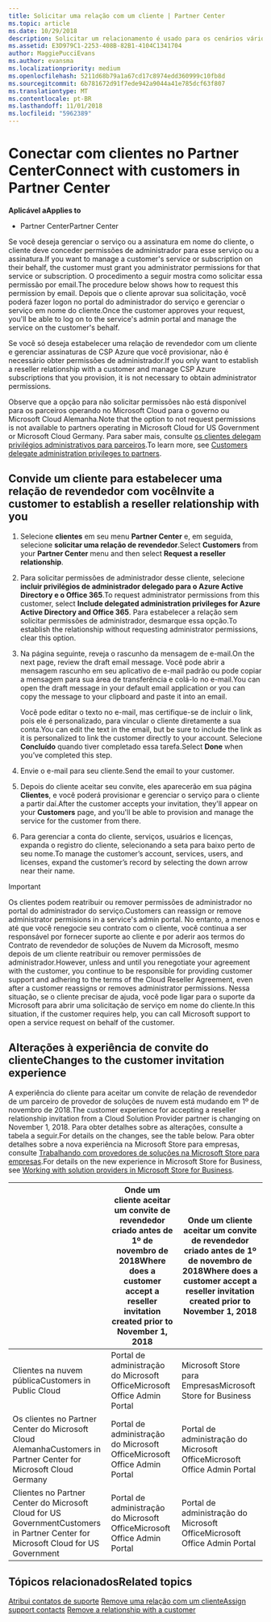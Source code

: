```yaml
---
title: Solicitar uma relação com um cliente | Partner Center
ms.topic: article
ms.date: 10/29/2018
description: Solicitar um relacionamento é usado para os cenários vários parceiros e vários canais. Também será útil se um cliente remover seus privilégios de administrador e você precisar restaurá-los para fornecer provisionamento ou suporte.
ms.assetid: E3D979C1-2253-408B-82B1-4104C1341704
author: MaggiePucciEvans
ms.author: evansma
ms.localizationpriority: medium
ms.openlocfilehash: 5211d68b79a1a67cd17c8974edd360999c10fb8d
ms.sourcegitcommit: 6b781672d91f7ede942a9044a41e785dcf63f807
ms.translationtype: MT
ms.contentlocale: pt-BR
ms.lasthandoff: 11/01/2018
ms.locfileid: "5962389"
---
```

# <a name="connect-with-customers-in-partner-center"></a><span data-ttu-id="de306-104">Conectar com clientes no Partner Center</span><span class="sxs-lookup"><span data-stu-id="de306-104">Connect with customers in Partner Center</span></span>

**<span data-ttu-id="de306-105">Aplicável a</span><span class="sxs-lookup"><span data-stu-id="de306-105">Applies to</span></span>**

-  <span data-ttu-id="de306-106">Partner Center</span><span class="sxs-lookup"><span data-stu-id="de306-106">Partner Center</span></span>

<span data-ttu-id="de306-107">Se você deseja gerenciar o serviço ou a assinatura em nome do cliente, o cliente deve conceder permissões de administrador para esse serviço ou a assinatura.</span><span class="sxs-lookup"><span data-stu-id="de306-107">If you want to manage a customer's service or subscription on their behalf, the customer must grant you administrator permissions for that service or subscription.</span></span> <span data-ttu-id="de306-108">O procedimento a seguir mostra como solicitar essa permissão por email.</span><span class="sxs-lookup"><span data-stu-id="de306-108">The procedure below shows how to request this permission by email.</span></span> <span data-ttu-id="de306-109">Depois que o cliente aprovar sua solicitação, você poderá fazer logon no portal do administrador do serviço e gerenciar o serviço em nome do cliente.</span><span class="sxs-lookup"><span data-stu-id="de306-109">Once the customer approves your request, you'll be able to log on to the service's admin portal and manage the service on the customer's behalf.</span></span> 

<span data-ttu-id="de306-110">Se você só deseja estabelecer uma relação de revendedor com um cliente e gerenciar assinaturas de CSP Azure que você provisionar, não é necessário obter permissões de administrador.</span><span class="sxs-lookup"><span data-stu-id="de306-110">If you only want to establish a reseller relationship with a customer and manage CSP Azure subscriptions that you provision, it is not necessary to obtain administrator permissions.</span></span>

<span data-ttu-id="de306-111">Observe que a opção para não solicitar permissões não está disponível para os parceiros operando no Microsoft Cloud para o governo ou Microsoft Cloud Alemanha.</span><span class="sxs-lookup"><span data-stu-id="de306-111">Note that the option to not request permissions is not available to partners operating in Microsoft Cloud for US Government or Microsoft Cloud Germany.</span></span> <span data-ttu-id="de306-112">Para saber mais, consulte [os clientes delegam privilégios administrativos para parceiros](https://docs.microsoft.com/en-us/partner-center/customers_revoke_admin_privileges).</span><span class="sxs-lookup"><span data-stu-id="de306-112">To learn more, see [Customers delegate administration privileges to partners](https://docs.microsoft.com/en-us/partner-center/customers_revoke_admin_privileges).</span></span>


## <a name="invite-a-customer-to-establish-a-reseller-relationship-with-you"></a><span data-ttu-id="de306-113">Convide um cliente para estabelecer uma relação de revendedor com você</span><span class="sxs-lookup"><span data-stu-id="de306-113">Invite a customer to establish a reseller relationship with you</span></span>

1.  <span data-ttu-id="de306-114">Selecione **clientes** em seu menu **Partner Center** e, em seguida, selecione **solicitar uma relação de revendedor**.</span><span class="sxs-lookup"><span data-stu-id="de306-114">Select **Customers** from your **Partner Center** menu and then select **Request a reseller relationship**.</span></span>

2.  <span data-ttu-id="de306-115">Para solicitar permissões de administrador desse cliente, selecione **incluir privilégios de administrador delegado para o Azure Active Directory e o Office 365**.</span><span class="sxs-lookup"><span data-stu-id="de306-115">To request administrator permissions from this customer, select **Include delegated administration privileges for Azure Active Directory and Office 365**.</span></span> <span data-ttu-id="de306-116">Para estabelecer a relação sem solicitar permissões de administrador, desmarque essa opção.</span><span class="sxs-lookup"><span data-stu-id="de306-116">To establish the relationship without requesting administrator permissions, clear this option.</span></span> 

3.  <span data-ttu-id="de306-117">Na página seguinte, reveja o rascunho da mensagem de e-mail.</span><span class="sxs-lookup"><span data-stu-id="de306-117">On the next page, review the draft email message.</span></span> <span data-ttu-id="de306-118">Você pode abrir a mensagem rascunho em seu aplicativo de e-mail padrão ou pode copiar a mensagem para sua área de transferência e colá-lo no e-mail.</span><span class="sxs-lookup"><span data-stu-id="de306-118">You can open the draft message in your default email application or you can copy the message to your clipboard and paste it into an email.</span></span> 

    <span data-ttu-id="de306-119">Você pode editar o texto no e-mail, mas certifique-se de incluir o link, pois ele é personalizado, para vincular o cliente diretamente a sua conta.</span><span class="sxs-lookup"><span data-stu-id="de306-119">You can edit the text in the email, but be sure to include the link as it is personalized to link the customer directly to your account.</span></span> <span data-ttu-id="de306-120">Selecione **Concluído** quando tiver completado essa tarefa.</span><span class="sxs-lookup"><span data-stu-id="de306-120">Select **Done** when you’ve completed this step.</span></span>

3.  <span data-ttu-id="de306-121">Envie o e-mail para seu cliente.</span><span class="sxs-lookup"><span data-stu-id="de306-121">Send the email to your customer.</span></span>

5.  <span data-ttu-id="de306-122">Depois do cliente aceitar seu convite, eles aparecerão em sua página **Clientes**, e você poderá provisionar e gerenciar o serviço para o cliente a partir daí.</span><span class="sxs-lookup"><span data-stu-id="de306-122">After the customer accepts your invitation, they'll appear on your **Customers** page, and you'll be able to provision and manage the service for the customer from there.</span></span>

 
6.  <span data-ttu-id="de306-123">Para gerenciar a conta do cliente, serviços, usuários e licenças, expanda o registro do cliente, selecionando a seta para baixo perto de seu nome.</span><span class="sxs-lookup"><span data-stu-id="de306-123">To manage the customer’s account, services, users, and licenses, expand the customer’s record by selecting the down arrow near their name.</span></span>


> [!IMPORTANT]  
> <span data-ttu-id="de306-124">Os clientes podem reatribuir ou remover permissões de administrador no portal do administrador do serviço.</span><span class="sxs-lookup"><span data-stu-id="de306-124">Customers can reassign or remove administrator permisions in a service's admin portal.</span></span> <span data-ttu-id="de306-125">No entanto, a menos e até que você renegocie seu contrato com o cliente, você continua a ser responsável por fornecer suporte ao cliente e por aderir aos termos do Contrato de revendedor de soluções de Nuvem da Microsoft, mesmo depois de um cliente reatribuir ou remover permissões de administrador.</span><span class="sxs-lookup"><span data-stu-id="de306-125">However, unless and until you renegotiate your agreement with the customer, you continue to be responsible for providing customer support and adhering to the terms of the Cloud Reseller Agreement, even after a customer reassigns or removes administrator permissions.</span></span> <span data-ttu-id="de306-126">Nessa situação, se o cliente precisar de ajuda, você pode ligar para o suporte da Microsoft para abrir uma solicitação de serviço em nome do cliente.</span><span class="sxs-lookup"><span data-stu-id="de306-126">In this situation, if the customer requires help, you can call Microsoft support to open a service request on behalf of the customer.</span></span>

## <a name="changes-to-the-customer-invitation-experience"></a><span data-ttu-id="de306-127">Alterações à experiência de convite do cliente</span><span class="sxs-lookup"><span data-stu-id="de306-127">Changes to the customer invitation experience</span></span>
<span data-ttu-id="de306-128">A experiência do cliente para aceitar um convite de relação de revendedor de um parceiro de provedor de soluções de nuvem está mudando em 1º de novembro de 2018.</span><span class="sxs-lookup"><span data-stu-id="de306-128">The customer experience for accepting a reseller relationship invitation from a Cloud Solution Provider partner is changing on November 1, 2018.</span></span> <span data-ttu-id="de306-129">Para obter detalhes sobre as alterações, consulte a tabela a seguir.</span><span class="sxs-lookup"><span data-stu-id="de306-129">For details on the changes, see the table below.</span></span> <span data-ttu-id="de306-130">Para obter detalhes sobre a nova experiência na Microsoft Store para empresas, consulte [Trabalhando com provedores de soluções na Microsoft Store para empresas](https://docs.microsoft.com/en-us/microsoft-store/work-with-partner-microsoft-store-business).</span><span class="sxs-lookup"><span data-stu-id="de306-130">For details on the new experience in Microsoft Store for Business, see [Working with solution providers in Microsoft Store for Business](https://docs.microsoft.com/en-us/microsoft-store/work-with-partner-microsoft-store-business).</span></span>

|  | <span data-ttu-id="de306-131">Onde um cliente aceitar um convite de revendedor criado antes de 1º de novembro de 2018</span><span class="sxs-lookup"><span data-stu-id="de306-131">Where does a customer accept a reseller invitation created prior to November 1, 2018</span></span> | <span data-ttu-id="de306-132">Onde um cliente aceitar um convite de revendedor criado antes de 1º de novembro de 2018</span><span class="sxs-lookup"><span data-stu-id="de306-132">Where does a customer accept a reseller invitation created prior to November 1, 2018</span></span> |
|---------|---------|---------
| <span data-ttu-id="de306-133">Clientes na nuvem pública</span><span class="sxs-lookup"><span data-stu-id="de306-133">Customers in Public Cloud</span></span> | <span data-ttu-id="de306-134">Portal de administração do Microsoft Office</span><span class="sxs-lookup"><span data-stu-id="de306-134">Microsoft Office Admin Portal</span></span> | <span data-ttu-id="de306-135">Microsoft Store para Empresas</span><span class="sxs-lookup"><span data-stu-id="de306-135">Microsoft Store for Business</span></span> |
| <span data-ttu-id="de306-136">Os clientes no Partner Center do Microsoft Cloud Alemanha</span><span class="sxs-lookup"><span data-stu-id="de306-136">Customers in Partner Center for Microsoft Cloud Germany</span></span> | <span data-ttu-id="de306-137">Portal de administração do Microsoft Office</span><span class="sxs-lookup"><span data-stu-id="de306-137">Microsoft Office Admin Portal</span></span> | <span data-ttu-id="de306-138">Portal de administração do Microsoft Office</span><span class="sxs-lookup"><span data-stu-id="de306-138">Microsoft Office Admin Portal</span></span> |
| <span data-ttu-id="de306-139">Clientes no Partner Center do Microsoft Cloud for US Government</span><span class="sxs-lookup"><span data-stu-id="de306-139">Customers in Partner Center for Microsoft Cloud for US Government</span></span> | <span data-ttu-id="de306-140">Portal de administração do Microsoft Office</span><span class="sxs-lookup"><span data-stu-id="de306-140">Microsoft Office Admin Portal</span></span> | <span data-ttu-id="de306-141">Portal de administração do Microsoft Office</span><span class="sxs-lookup"><span data-stu-id="de306-141">Microsoft Office Admin Portal</span></span> |


## <a name="related-topics"></a><span data-ttu-id="de306-142">Tópicos relacionados</span><span class="sxs-lookup"><span data-stu-id="de306-142">Related topics</span></span>

<span data-ttu-id="de306-143">[Atribui contatos de suporte](assign-support-contacts.md)
[Remove uma relação com um cliente](remove-a-relationship.md)</span><span class="sxs-lookup"><span data-stu-id="de306-143">[Assign support contacts](assign-support-contacts.md)
[Remove a relationship with a customer](remove-a-relationship.md)</span></span>